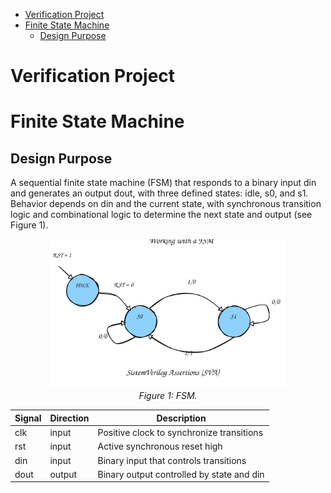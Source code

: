 - [Verification Project](#verification-project)
- [Finite State Machine](#finite-state-machine)
  - [Design Purpose](#design-purpose)



# Verification Project
# Finite State Machine

## Design Purpose

A sequential finite state machine (FSM) that responds to a binary input din and generates an output dout, with three defined states: idle, s0, and s1. Behavior depends on din and the current state, with synchronous transition logic and combinational logic to determine the next state and output (see Figure 1).


<p align="center">
  <img src="imagenes/01-FSM-Exercise.svg" width="75%"><br>
  <em>Figure 1: FSM.</em>
</p>

| Signal | Direction	| Description |
|-------|-----------|--------------------------------|
|clk	| input	| Positive clock to synchronize transitions|
|rst	| input	| Active synchronous reset high|
|din	| input	| Binary input that controls transitions|
|dout	| output | Binary output controlled by state and din |



